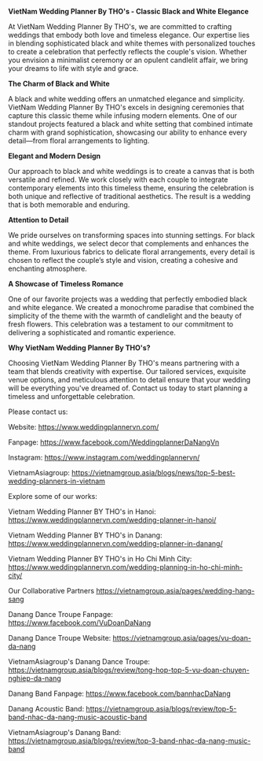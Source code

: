 **VietNam Wedding Planner By THO's - Classic Black and White Elegance**

At VietNam Wedding Planner By THO's, we are committed to crafting weddings that embody both love and timeless elegance. Our expertise lies in blending sophisticated black and white themes with personalized touches to create a celebration that perfectly reflects the couple's vision. Whether you envision a minimalist ceremony or an opulent candlelit affair, we bring your dreams to life with style and grace.

**The Charm of Black and White**

A black and white wedding offers an unmatched elegance and simplicity. VietNam Wedding Planner By THO's excels in designing ceremonies that capture this classic theme while infusing modern elements. One of our standout projects featured a black and white setting that combined intimate charm with grand sophistication, showcasing our ability to enhance every detail—from floral arrangements to lighting.

**Elegant and Modern Design**

Our approach to black and white weddings is to create a canvas that is both versatile and refined. We work closely with each couple to integrate contemporary elements into this timeless theme, ensuring the celebration is both unique and reflective of traditional aesthetics. The result is a wedding that is both memorable and enduring.

**Attention to Detail**

We pride ourselves on transforming spaces into stunning settings. For black and white weddings, we select decor that complements and enhances the theme. From luxurious fabrics to delicate floral arrangements, every detail is chosen to reflect the couple’s style and vision, creating a cohesive and enchanting atmosphere.

**A Showcase of Timeless Romance**

One of our favorite projects was a wedding that perfectly embodied black and white elegance. We created a monochrome paradise that combined the simplicity of the theme with the warmth of candlelight and the beauty of fresh flowers. This celebration was a testament to our commitment to delivering a sophisticated and romantic experience.

**Why VietNam Wedding Planner By THO's?**

Choosing VietNam Wedding Planner By THO's means partnering with a team that blends creativity with expertise. Our tailored services, exquisite venue options, and meticulous attention to detail ensure that your wedding will be everything you've dreamed of. Contact us today to start planning a timeless and unforgettable celebration.

Please contact us:

Website: https://www.weddingplannervn.com/

Fanpage: https://www.facebook.com/WeddingplannerDaNangVn

Instagram: https://www.instagram.com/weddingplannervn/

VietnamAsiagroup:
https://vietnamgroup.asia/blogs/news/top-5-best-wedding-planners-in-vietnam

Explore some of our works:

Vietnam Wedding Planner BY THO's in Hanoi: https://www.weddingplannervn.com/wedding-planner-in-hanoi/

Vietnam Wedding Planner BY THO's in Danang: https://www.weddingplannervn.com/wedding-planner-in-danang/

Vietnam Wedding Planner BY THO's in Ho Chi Minh City: https://www.weddingplannervn.com/wedding-planning-in-ho-chi-minh-city/

Our Collaborative Partners
https://vietnamgroup.asia/pages/wedding-hang-sang

Danang Dance Troupe Fanpage: https://www.facebook.com/VuDoanDaNang

Danang Dance Troupe Website: https://vietnamgroup.asia/pages/vu-doan-da-nang

VietnamAsiagroup's Danang Dance Troupe: https://vietnamgroup.asia/blogs/review/tong-hop-top-5-vu-doan-chuyen-nghiep-da-nang

Danang Band Fanpage: https://www.facebook.com/bannhacDaNang

Danang Acoustic Band: https://vietnamgroup.asia/blogs/review/top-5-band-nhac-da-nang-music-acoustic-band

VietnamAsiagroup's Danang Band: https://vietnamgroup.asia/blogs/review/top-3-band-nhac-da-nang-music-band
